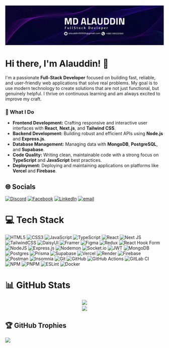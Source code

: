 
![Banner](https://github.com/Alauddin-24434/Alauddin-24434/blob/main/github-profile.png)


# Hi there, I'm Alauddin! 👋

I'm a passionate **Full-Stack Developer** focused on building fast, reliable, and user-friendly web applications that solve real problems. My goal is to use modern technology to create solutions that are not just functional, but genuinely helpful. I thrive on continuous learning and am always excited to improve my craft.



### 🚀 What I Do

* **Frontend Development:** Crafting responsive and interactive user interfaces with **React**, **Next.js**, and **Tailwind CSS**.
* **Backend Development:** Building robust and efficient APIs using **Node.js** and **Express.js**.
* **Database Management:** Managing data with **MongoDB**, **PostgreSQL**, and **Supabase**.
* **Code Quality:** Writing clean, maintainable code with a strong focus on **TypeScript** and **JavaScript** best practices.
* **Deployment:** Deploying and maintaining applications on platforms like **Vercel** and **Firebase**.

## 🌐 Socials
[![Discord](https://img.shields.io/badge/Discord-%237289DA.svg?logo=discord&logoColor=white)](https://discord.gg/mdalauddin15) [![Facebook](https://img.shields.io/badge/Facebook-%231877F2.svg?logo=Facebook&logoColor=white)](https://facebook.com/alsajjad.islam) [![LinkedIn](https://img.shields.io/badge/LinkedIn-%230077B5.svg?logo=linkedin&logoColor=white)](https://linkedin.com/in/alauddin-dev) [![email](https://img.shields.io/badge/Email-D14836?logo=gmail&logoColor=white)](mailto:alauddin150900@gmail.com) 

# 💻 Tech Stack

![HTML5](https://img.shields.io/badge/html5-%23E34F26.svg?style=flat-square&logo=html5&logoColor=white)
![CSS3](https://img.shields.io/badge/css3-%231572B6.svg?style=flat-square&logo=css3&logoColor=white)
![JavaScript](https://img.shields.io/badge/javascript-%23323330.svg?style=flat-square&logo=javascript&logoColor=%23F7DF1E)
![TypeScript](https://img.shields.io/badge/typescript-%23007ACC.svg?style=flat-square&logo=typescript&logoColor=white)
![React](https://img.shields.io/badge/react-%2320232a.svg?style=flat-square&logo=react&logoColor=%2361DAFB)
![Next JS](https://img.shields.io/badge/Next-black?style=flat-square&logo=next.js&logoColor=white)
![TailwindCSS](https://img.shields.io/badge/tailwindcss-%2338B2AC.svg?style=flat-square&logo=tailwind-css&logoColor=white)
![DaisyUI](https://img.shields.io/badge/daisyui-5A0EF8?style=flat-square&logo=daisyui&logoColor=white)
![Framer](https://img.shields.io/badge/Framer-black?style=flat-square&logo=framer&logoColor=blue)
![Figma](https://img.shields.io/badge/figma-%23F24E1E.svg?style=flat-square&logo=figma&logoColor=white)
![Redux](https://img.shields.io/badge/redux-%23593d88.svg?style=flat-square&logo=redux&logoColor=white)
![React Hook Form](https://img.shields.io/badge/React%20Hook%20Form-%23EC5990.svg?style=flat-square&logo=reacthookform&logoColor=white)
![NodeJS](https://img.shields.io/badge/node.js-6DA55F?style=flat-square&logo=node.js&logoColor=white)
![Express.js](https://img.shields.io/badge/express.js-%23404d59.svg?style=flat-square&logo=express&logoColor=%2361DAFB)
![Nodemon](https://img.shields.io/badge/NODEMON-%23323330.svg?style=flat-square&logo=nodemon&logoColor=%BBDEAD)
![Socket.io](https://img.shields.io/badge/Socket.io-black?style=flat-square&logo=socket.io&badgeColor=010101)
![JWT](https://img.shields.io/badge/JWT-black?style=flat-square&logo=JSON%20web%20tokens)
![MongoDB](https://img.shields.io/badge/MongoDB-%234ea94b.svg?style=flat-square&logo=mongodb&logoColor=white)
![Postgres](https://img.shields.io/badge/postgres-%23316192.svg?style=flat-square&logo=postgresql&logoColor=white)
![Prisma](https://img.shields.io/badge/Prisma-3982CE?style=flat-square&logo=Prisma&logoColor=white)
![Supabase](https://img.shields.io/badge/Supabase-3ECF8E?style=flat-square&logo=supabase&logoColor=white)
![Vercel](https://img.shields.io/badge/vercel-%23000000.svg?style=flat-square&logo=vercel&logoColor=white)
![Render](https://img.shields.io/badge/Render-%46E3B7.svg?style=flat-square&logo=render&logoColor=white)
![Firebase](https://img.shields.io/badge/firebase-%23039BE5.svg?style=flat-square&logo=firebase)
![Postman](https://img.shields.io/badge/Postman-%23FF6C37.svg?style=flat-square&logo=postman&logoColor=white)
![Insomnia](https://img.shields.io/badge/Insomnia-black?style=flat-square&logo=insomnia&logoColor=5849BE)
![Git](https://img.shields.io/badge/git-%23F05033.svg?style=flat-square&logo=git&logoColor=white)
![GitHub](https://img.shields.io/badge/github-%23121011.svg?style=flat-square&logo=github&logoColor=white)
![GitHub Actions](https://img.shields.io/badge/github%20actions-%232671E5.svg?style=flat-square&logo=githubactions&logoColor=white)
![GitLab CI](https://img.shields.io/badge/gitlab%20CI-%23181717.svg?style=flat-square&logo=gitlab&logoColor=white)
![NPM](https://img.shields.io/badge/NPM-%23CB3837.svg?style=flat-square&logo=npm&logoColor=white)
![PNPM](https://img.shields.io/badge/pnpm-%234a4a4a.svg?style=flat-square&logo=pnpm&logoColor=f69220)
![ESLint](https://img.shields.io/badge/ESLint-4B3263?style=flat-square&logo=eslint&logoColor=white)
![Docker](https://img.shields.io/badge/docker-%230db7ed.svg?style=flat-square&logo=docker&logoColor=white)


# 📊 GitHub Stats

<div align="center">

![](https://github-readme-stats.vercel.app/api?username=Alauddin-24434&theme=dark&hide_border=false&include_all_commits=false&count_private=false)<br/>
![](https://nirzak-streak-stats.vercel.app/?user=Alauddin-24434&theme=dark&hide_border=false)<br/>

</div>

## 🏆 GitHub Trophies
![](https://github-profile-trophy.vercel.app/?username=Alauddin-24434&theme=radical&no-frame=false&no-bg=true&margin-w=4)

